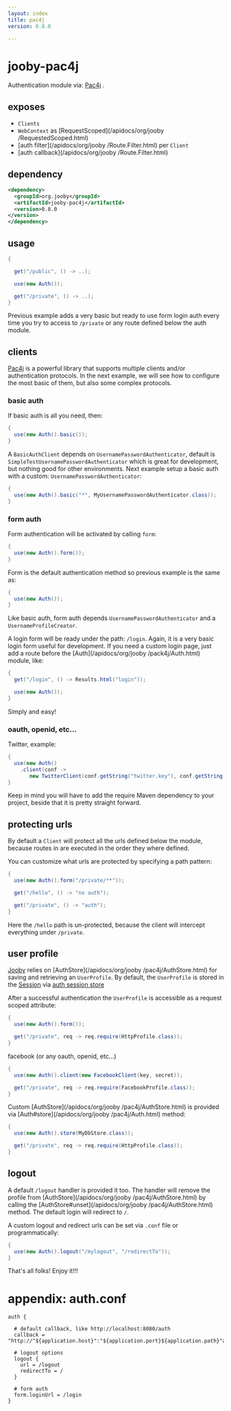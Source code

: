 ```yaml
---
layout: index
title: pac4j
version: 0.8.0

---
```


# jooby-pac4j

Authentication module via: [Pac4j](https://github.com/pac4j/pac4j)
.

## exposes

* ```Clients```
* ```WebContext``` as [RequestScoped](/apidocs/org/jooby
/RequestedScoped.html)
* [auth filter](/apidocs/org/jooby
/Route.Filter.html) per ```Client```
* [auth callback](/apidocs/org/jooby
/Route.Filter.html)

## dependency

```xml
<dependency>
  <groupId>org.jooby</groupId>
  <artifactId>jooby-pac4j</artifactId>
  <version>0.8.0
</version>
</dependency>
```

## usage

```java
{

  get("/public", () -> ..);

  use(new Auth());

  get("/private", () -> ..);
}
```

Previous example adds a very basic but ready to use form login auth every time you try to
access to ```/private``` or any route defined below the auth module.


## clients
[Pac4j](https://github.com/pac4j/pac4j)
 is a powerful library that supports multiple clients and/or authentication protocols. In
the next example, we will see how to configure the most basic of them, but also some complex protocols.

### basic auth

If basic auth is all you need, then:


```java
{
  use(new Auth().basic());
}
```

A ```BasicAuthClient``` depends on ```UsernamePasswordAuthenticator```, default is
```SimpleTestUsernamePasswordAuthenticator``` which is great for development, but nothing good
for other environments. Next example setup a basic auth with a custom:
```UsernamePasswordAuthenticator```:

```java
{
  use(new Auth().basic("*", MyUsernamePasswordAuthenticator.class));
}
```

### form auth
Form authentication will be activated by calling ```form```:

```java
{
  use(new Auth().form());
}
```

Form is the default authentication method so previous example is the same as:

```java
{
  use(new Auth());
}
```

Like basic auth, form auth depends ```UsernamePasswordAuthenticator``` and a ```UsernameProfileCreator```.

A login form will be ready under the path: ```/login```. Again, it is a very basic login
form useful for development. If you need a custom login page, just add a route before the
[Auth](/apidocs/org/jooby
/pack4j/Auth.html) module, like:
</p>

```java
{
  get("/login", () -> Results.html("login"));

  use(new Auth());
}
```

Simply and easy!

### oauth, openid, etc...

Twitter, example:

```java
{
  use(new Auth()
    .client(conf ->
       new TwitterClient(conf.getString("twitter.key"), conf.getString("twitter.secret"))));
}
```

Keep in mind you will have to add the require Maven dependency to your project, beside that it is
pretty straight forward.


## protecting urls

By default a ```Client``` will protect all the urls defined below the module, because routes in
are executed in the order they where defined.

You can customize what urls are protected by specifying a path pattern:

```java
{
  use(new Auth().form("/private/**"));

  get("/hello", () -> "no auth");

  get("/private", () -> "auth");
}
```

Here the ```/hello``` path is un-protected, because the client will intercept everything
under ```/private```.

## user profile

[Jooby](http://jooby.org)
 relies on [AuthStore](/apidocs/org/jooby
/pac4j/AuthStore.html) for saving and retrieving an ```UserProfile```. By default,
the ```UserProfile``` is stored in the [Session]({{defcods}}/Session.html) via [auth session store]({{defcods}}/pack4j/AuthSessionStore.html)

After a successful authentication the ```UserProfile``` is accessible as a request scoped attribute:

```java
{
  use(new Auth().form());

  get("/private", req -> req.require(HttpProfile.class));
}
```

facebook (or any oauth, openid, etc...)

```java
{
  use(new Auth().client(new FacebookClient(key, secret));

  get("/private", req -> req.require(FacebookProfile.class));
}
```

Custom [AuthStore](/apidocs/org/jooby
/pac4j/AuthStore.html) is provided via [Auth#store](/apidocs/org/jooby
/pac4j/Auth.html) method:

```java
{
  use(new Auth().store(MyDbStore.class));

  get("/private", req -> req.require(HttpProfile.class));
}
```

## logout

A default ```/logout``` handler is provided it too. The handler will remove the profile
from [AuthStore](/apidocs/org/jooby
/pac4j/AuthStore.html) by calling the [AuthStore#unset](/apidocs/org/jooby
/pac4j/AuthStore.html) method. The default login
will redirect to ```/```.

A custom logout and redirect urls can be set via ```.conf``` file or programmatically:

```java
{
  use(new Auth().logout("/mylogout", "/redirectTo"));
}
```

That's all folks! Enjoy it!!!

# appendix: auth.conf

```properties
auth {

  # default callback, like http://localhost:8080/auth
  callback = "http://"${application.host}":"${application.port}${application.path}"auth"

  # logout options
  logout {
    url = /logout
    redirectTo = /
  }

  # form auth
  form.loginUrl = /login
}

```
